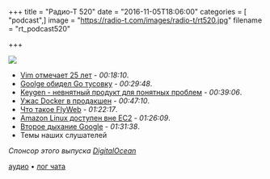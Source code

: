 +++
title = "Радио-Т 520"
date = "2016-11-05T18:06:00"
categories = [ "podcast",]
image = "https://radio-t.com/images/radio-t/rt520.jpg"
filename = "rt_podcast520"

+++

![](https://radio-t.com/images/radio-t/rt520.jpg)

- [Vim отмечает 25 лет](https://opensource.com/life/16/11/happy-birthday-vim-25) - *00:18:10*.
- [Goolge обидел Go тусовку](https://hackernoon.com/gos-alias-proposal-and-all-my-concerns-of-google-controlling-go-a39f6c6046aa?gi=6b6d3f10700d) - *00:29:48*.
- [Keygen - невнятный продукт для понятных проблем](https://keygen.sh/) - *00:39:06*.
- [Ужас Docker в прoдaкшен](https://thehftguy.wordpress.com/2016/11/01/docker-in-production-an-history-of-failure/) - *00:47:10*.
- [Что такое FlyWeb](https://flyweb.github.io/posts/2016/11/01/introducing-flyweb.html) - *01:22:17*.
- [Amazon Linux доступен вне EC2](http://www.theregister.co.uk/2016/11/03/now_you_can_run_the_same_linux_as_aws_at_home/) - *01:26:09*.
- [Второе дыхание Google](https://techcrunch.com/2016/10/26/googles-dart-programming-language-returns-to-the-spotlight/) - *01:31:38*.
- Темы наших слушателей

_Спонсор этого выпуска [DigitalOcean](https://www.digitalocean.com)_

[аудио](http://cdn.radio-t.com/rt_podcast520.mp3) • [лог чата](http://chat.radio-t.com/logs/radio-t-520.html)
<audio src="http://cdn.radio-t.com/rt_podcast520.mp3" preload="none"></audio>